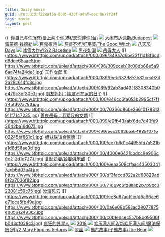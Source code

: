 ```yaml
---
title: Daily movie
guid: urn:uuid:f22eaf5a-8b05-430f-a8af-dacf8677f24f
tags: movie
layout: post
---
```


()
![]()
[你自己与你所有/爱上两个你(港)/恋你非你(台)](magnet:?xt=urn:btih:e198c0a2f4285263bc1c2eaa37a640565ecec979)
![](http://img.google.com.btba.xiaoeryi.com/upload/2017/10/11/1f7252k8590674.big.jpg)
[大闹布达佩斯/Budapest](magnet:?xt=urn:btih:3d4ae7268f257257fa7b2518d51df2d58aa31ca0)
![](http://img.google.com.btba.xiaoeryi.com/upload/2019/03/09/82a05010587j37.big.jpg)
[雷蒙德·钱德勒](magnet:?xt=urn:btih:8823276f006c9ea7b000f37a31c36644faa3c09f)
![](http://img.google.com.btba.xiaoeryi.com/upload/2019/03/09/307z089J451254.big.jpg)
[百鬼夜游](magnet:?xt=urn:btih:a3518850c8eef87af0df8dcd08f36f0425c57d9a)
![](http://img.google.com.btba.xiaoeryi.com/upload/2014/11/01/PbPebuUuLbK.big.jpg)
[巫婆不坏/好巫婆/The Good Witch](magnet:?xt=urn:btih:ec762350c4f51e1efa1dd6473c159b24ab457ee4)
![](http://img.google.com.btba.xiaoeryi.com/upload/2019/03/09/9156561gn47027.big.jpg)
[八天/8 Days](magnet:?xt=urn:btih:c2d1a22151f1ef22297653e28d55cae8c90ef989)
![](http://img.google.com.btba.xiaoeryi.com/upload/2019/03/09/7185806120B50r.big.jpg)
[冰雪大作战2/2 Racetime](magnet:?xt=urn:btih:f41907e6acffe064f2365a3abe5f7c0af6126c3a)
![](http://img.google.com.btba.xiaoeryi.com/upload/2019/03/08/35202w1L844350.big.jpg)
[黑夜如潮](ed2k://|file|黑夜如潮.720p.BD中字[最新电影www.77kyy.com](ED2000.COM).mp4|970655783|DC87436F8D86CC3AC840EF808EF082F6|h=GHNSIVJV3GVLUZAEZTG7CT65UTDJFB5A|/黑夜如潮.720p.BD中字.mp4)
![](https://tu.66vod.net/2019/0380.jpg)
[岳母大人](magnet:?xt=urn:btih:8EFFFAEB9506A092BCB196BFF81331F7C862FF3)
![](https://www.btbttpic.com/upload/attach/000/096/349a7d6be23f11d18f6cdd8dce65aae5.jpg
https://www.btbttpic.com/upload/attach/000/096/309cceb19c08db66e5a96aa74fa24de8.jpg)
[工作女郎](magnet:?xt=urn:btih:8EFFFAECB9506A092BCB196BF81331F7C862FF3)
![](https://www.btbttpic.com/upload/attach/000/089/feeb63298e2b32cea93d2a28c614fc3c.jpg
https://www.btbttpic.com/upload/attach/000/089/92ab3ad439f8308340b0e479c3ef30e0.jpg)
[朋友妈妈：朋友不在家的日子](magnet:?xt=urn:btih:8EFFFACB9506A092BCB196BFF81331F7C862FF3)
![](https://www.btbttpic.com/upload/attach/000/100/846cc6fa053b2995cf7f134afd97a753.jpg
https://www.btbttpic.com/upload/attach/000/100/70366d86be26610178313911f7147235.jpg)
[善良岳母：我爱我的女婿](magnet:?xt=urn:btih:8EFFFAECB9506A092BCB196BF81331F7C862FF3)
![](https://www.btbttpic.com/upload/attach/000/099/e0fb43aabf6de7c40fe92642ba16d673.jpg
https://www.btbttpic.com/upload/attach/000/099/5ec2062baab48851071e02245ef861c2.jpg)
[姐妹联谊会惊魂](magnet:?xt=urn:btih:8EFFFAECB9506A092BCB196BFF81331F7C862FF3)
![](https://www.btbttpic.com/upload/attach/000/100/ce7b6d1c44955fd7a521ba1d8d56ae3d.jpg
https://www.btbttpic.com/upload/attach/000/100/4000e6421bbdcc9e906c9c212d1d7273.jpg)
[复制娇妻/换妻俱乐部](magnet:?xt=urn:btih:74836B74CBBB96469E4D17E6898A46B3A9CAB6EF)
![](https://www.btbttpic.com/upload/attach/000/100/6eaa508cffaac435030417acb6d07b4f.jpg
https://www.btbttpic.com/upload/attach/000/100/df3faccd822a2d60829ad8f2a7036f82.jpg
https://www.btbttpic.com/upload/attach/000/100/71669c6fd8bab2b7b9cc322081c59c75.jpg)
[汝海风云](magnet:?xt=urn:btih:58129730D232DE374E9043544A29F5CF2DAF2A8F)
![](https://www.btbttpic.com/upload/attach/000/100/ee8d87acf0edd6a96ae6e71dca5fb49c.jpg
https://www.btbttpic.com/upload/attach/000/100/0a6e09b593ac28077875e88561249362.jpg
https://www.btbttpic.com/upload/attach/000/100/c0b1edcec5b7b8bd9506fb043df028c3.jpg)
[疯狂的外星人](magnet:?xt=urn:btih:D8F961EB882CE7BE96D18B8CABBCD463FDD51BB5)
![](http://www.xunleiw.net/data/attachment/forum/201903/08/110225vi4puiz4z8byub3p.jpg)
[2018](magnet:?xt=urn:btih:011F02EC556A51D5998A5B7FCAD1B09A0231EB37)
![](https://s1.gztown.net/2019/03/08/.Spider-Man.Into.the.Spider-Verse.2018.BD-1080p.X264.AAC.CHS.ENG-99Mp4_preview047d75e46f019676.jpg)
[欢乐满人间2/新欢乐满人间/魔法保姆(港)/2 Mary Poppins Returns](magnet:?xt=urn:btih:0691c028e3f01eb8ac9aecaf39ea94aa2e7c5cf6)
![](http://img.google.com.btba.xiaoeryi.com/upload/2019/03/08/922t7566310z25.big.jpg)
[翠丝](ed2k://|file|翠丝.720p.HD中字[最新电影www.77kyy.com](ED2000.COM).mp4|1482434208|43C32C2E9F43F3ACF40935E9642243F9|h=4HGQNYEJAIICANZZTG75C7CHG6AQOXRC|/翠丝.720p.HD中字.mp4)
![](https://tu.66vod.net/2019/0497.jpg)
[熊的故事/子熊故事/The Bear](magnet:?xt=urn:btih:44dde8fda4b845942eb1c12373087aa36b97ecf6)
![](http://img.google.com.btba.xiaoeryi.com/upload/2014/10/31/vzYcxzc4HHxz.big.jpg)

